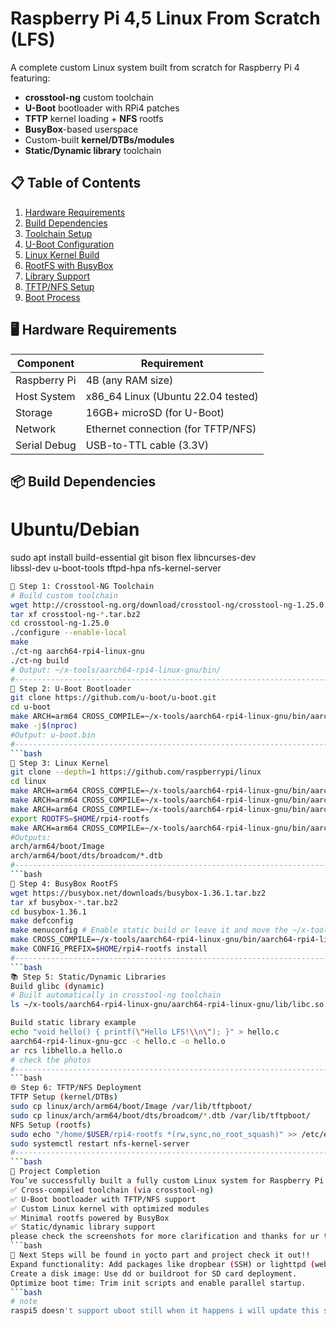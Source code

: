 # Raspberry Pi 4,5 Linux From Scratch (LFS)

A complete custom Linux system built from scratch for Raspberry Pi 4 featuring:
- **crosstool-ng** custom toolchain
- **U-Boot** bootloader with RPi4 patches
- **TFTP** kernel loading + **NFS** rootfs
- **BusyBox**-based userspace
- Custom-built **kernel/DTBs/modules**
- **Static/Dynamic library** toolchain

## 📋 Table of Contents
1. [Hardware Requirements](#-hardware-requirements)
2. [Build Dependencies](#-build-dependencies)
3. [Toolchain Setup](#-step-1-crosstool-ng-toolchain)
4. [U-Boot Configuration](#-step-2-u-boot-bootloader)
5. [Linux Kernel Build](#-step-3-linux-kernel)
6. [RootFS with BusyBox](#-step-4-busybox-rootfs)
7. [Library Support](#-step-5-staticdynamic-libraries)
8. [TFTP/NFS Setup](#-step-6-tftpnfs-deployment)
9. [Boot Process](#-booting-the-system)

## 🖥️ Hardware Requirements
| Component       | Requirement                         |
|-----------------|-------------------------------------|
| Raspberry Pi    | 4B (any RAM size)                   |
| Host System     | x86_64 Linux (Ubuntu 22.04 tested)  |
| Storage         | 16GB+ microSD (for U-Boot)          |
| Network         | Ethernet connection (for TFTP/NFS)   |
| Serial Debug    | USB-to-TTL cable (3.3V)             |

## 📦 Build Dependencies
# Ubuntu/Debian
sudo apt install build-essential git bison flex libncurses-dev \
    libssl-dev u-boot-tools tftpd-hpa nfs-kernel-server
```bash
🔨 Step 1: Crosstool-NG Toolchain
# Build custom toolchain
wget http://crosstool-ng.org/download/crosstool-ng/crosstool-ng-1.25.0.tar.bz2
tar xf crosstool-ng-*.tar.bz2
cd crosstool-ng-1.25.0
./configure --enable-local
make
./ct-ng aarch64-rpi4-linux-gnu
./ct-ng build
# Output: ~/x-tools/aarch64-rpi4-linux-gnu/bin/
#-------------------------------------------------------------------------------------------------
🚀 Step 2: U-Boot Bootloader
git clone https://github.com/u-boot/u-boot.git
cd u-boot
make ARCH=arm64 CROSS_COMPILE=~/x-tools/aarch64-rpi4-linux-gnu/bin/aarch64-rpi4-linux-gnu- rpi_4_defconfig
make -j$(nproc)
#Output: u-boot.bin
#-------------------------------------------------------------------------------------------------
```bash
🐧 Step 3: Linux Kernel
git clone --depth=1 https://github.com/raspberrypi/linux
cd linux
make ARCH=arm64 CROSS_COMPILE=~/x-tools/aarch64-rpi4-linux-gnu/bin/aarch64-rpi4-linux-gnu- bcm2711_defconfig
make ARCH=arm64 CROSS_COMPILE=~/x-tools/aarch64-rpi4-linux-gnu/bin/aarch64-rpi4-linux-gnu- menuconfig # Customize
make ARCH=arm64 CROSS_COMPILE=~/x-tools/aarch64-rpi4-linux-gnu/bin/aarch64-rpi4-linux-gnu- -j$(nproc) Image modules dtbs
export ROOTFS=$HOME/rpi4-rootfs
make ARCH=arm64 CROSS_COMPILE=~/x-tools/aarch64-rpi4-linux-gnu/bin/aarch64-rpi4-linux-gnu- INSTALL_MOD_PATH=$ROOTFS modules_install
#Outputs:
arch/arm64/boot/Image
arch/arm64/boot/dts/broadcom/*.dtb
#-------------------------------------------------------------------------------------------------
```bash
📂 Step 4: BusyBox RootFS
wget https://busybox.net/downloads/busybox-1.36.1.tar.bz2
tar xf busybox-*.tar.bz2
cd busybox-1.36.1
make defconfig
make menuconfig # Enable static build or leave it and move the ~/x-tools/aarch64-rpi4-linux-gnu/aarch64-rpi4-linux-gnu/sysroot/ld* so it will need it
make CROSS_COMPILE=~/x-tools/aarch64-rpi4-linux-gnu/bin/aarch64-rpi4-linux-gnu- -j$(nproc)
make CONFIG_PREFIX=$HOME/rpi4-rootfs install
#-------------------------------------------------------------------------------------------------
```bash
📚 Step 5: Static/Dynamic Libraries
Build glibc (dynamic)
# Built automatically in crosstool-ng toolchain
ls ~/x-tools/aarch64-rpi4-linux-gnu/aarch64-rpi4-linux-gnu/lib/libc.so.6

Build static library example
echo "void hello() { printf(\"Hello LFS!\\n\"); }" > hello.c
aarch64-rpi4-linux-gnu-gcc -c hello.c -o hello.o
ar rcs libhello.a hello.o
# check the photos
#-------------------------------------------------------------------------------------------------
```bash
🌐 Step 6: TFTP/NFS Deployment
TFTP Setup (kernel/DTBs)
sudo cp linux/arch/arm64/boot/Image /var/lib/tftpboot/
sudo cp linux/arch/arm64/boot/dts/broadcom/*.dtb /var/lib/tftpboot/
NFS Setup (rootfs)
sudo echo "/home/$USER/rpi4-rootfs *(rw,sync,no_root_squash)" >> /etc/exports
sudo systemctl restart nfs-kernel-server
#-------------------------------------------------------------------------------------------------
```bash
🎉 Project Completion
You’ve successfully built a fully custom Linux system for Raspberry Pi 4 from scratch! This includes:
✅ Cross-compiled toolchain (via crosstool-ng)
✅ U-Boot bootloader with TFTP/NFS support
✅ Custom Linux kernel with optimized modules
✅ Minimal rootfs powered by BusyBox
✅ Static/dynamic library support
please check the screenshots for more clarification and thanks for ur time. 
```bash
🔄 Next Steps will be found in yocto part and project check it out!!
Expand functionality: Add packages like dropbear (SSH) or lighttpd (web server).
Create a disk image: Use dd or buildroot for SD card deployment.
Optimize boot time: Trim init scripts and enable parallel startup.
```bash
# note
raspi5 doesn't support uboot still when it happens i will update this statment.





